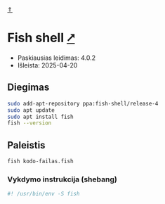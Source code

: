 [&uArr;](./readme.md)

# Fish shell [&#x2B67;](https://fishshell.com/)

* Paskiausias leidimas: 4.0.2
* Išleista: 2025-04-20

## Diegimas

```bash
sudo add-apt-repository ppa:fish-shell/release-4
sudo apt update
sudo apt install fish
fish --version
```

## Paleistis

```bash
fish kodo-failas.fish
```

### Vykdymo instrukcija (shebang)

```bash
#! /usr/bin/env -S fish
```
